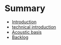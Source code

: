# Summary

* [Introduction](README.md)
* [technical introduction](technical_introduction.md)
* [Acoustic basis](acoustic_basics.md)
* [Backlog](backlog.md)
